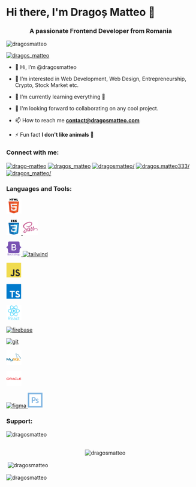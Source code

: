 # Hi there, I'm Dragoș Matteo 👋

<!-- -  👋 Hi, I’m @dragosmatteo
-  👀 I’m interested in Web Development, Web Design, Entrepreneurship, Crypto, Stock Market etc.
-  🌱 I’m currently learning everything 🤣
-  💞 I'm looking forward to collaborating on any cool project.
-  📫 How to reach me on email: dragosmatteod@gmail.com -->

<!-- <h1 align="center">Hi 👋, I'm Dragoș Matteo</h1> -->
<h3 align="center">A passionate Frontend Developer from Romania</h3>

<p align="left"> <img src="https://komarev.com/ghpvc/?username=dragosmatteo&label=Profile%20views&color=0e75b6&style=flat" alt="dragosmatteo" /> </p>

<p align="left"> <a href="https://twitter.com/dragos_matteo" target="blank"><img src="https://img.shields.io/twitter/follow/dragos_matteo?logo=twitter&style=for-the-badge" alt="dragos_matteo" /></a> </p>

-  👋 Hi, I’m @dragosmatteo

<!-- -  🔭 I’m currently working on [Sea Explorers](https://github.com/dragosmatteo/seaexplorers) -->

<!-- -  👨‍💻 All of my projects are available at [http://dragosmatteo.com/](http://dragosmatteo.com/) -->

<!-- -  💬 Ask me about **Web Development 🚀** -->

-  👀 I’m interested in Web Development, Web Design, Entrepreneurship, Crypto, Stock Market etc.

-  🌱 I’m currently learning everything 🤣

-  💞 I'm looking forward to collaborating on any cool project.

-  📫 How to reach me **contact@dragosmatteo.com**

-  ⚡ Fun fact **I don't like animals 🤣**

<!-- -  🌱 I’m currently learning **React, Web3, etc.** -->
<!-- -  📄 Know about my experiences [https://dragosmatteo.com/wp-content/uploads/2022/02/D%C4%83moc_Drago%C8%99-Mateo.pdf](https://dragosmatteo.com/wp-content/uploads/2022/02/D%C4%83moc_Drago%C8%99-Mateo.pdf) -->
<!-- -  📝 I regularly write articles on [http://dragosmatteo.com/blog](http://dragosmatteo.com/blog) -->

<h3 align="left">Connect with me:</h3>
<p align="left">
<a href="https://codepen.io/drago-matteo" target="blank"><img align="center" src="https://raw.githubusercontent.com/rahuldkjain/github-profile-readme-generator/master/src/images/icons/Social/codepen.svg" alt="drago-matteo" height="30" width="40" /></a>
<a href="https://twitter.com/dragos_matteo" target="blank"><img align="center" src="https://raw.githubusercontent.com/rahuldkjain/github-profile-readme-generator/master/src/images/icons/Social/twitter.svg" alt="dragos_matteo" height="30" width="40" /></a>
<a href="https://linkedin.com/in/dragosmatteo/" target="blank"><img align="center" src="https://raw.githubusercontent.com/rahuldkjain/github-profile-readme-generator/master/src/images/icons/Social/linked-in-alt.svg" alt="dragosmatteo/" height="30" width="40" /></a>
<a href="https://fb.com/dragos.matteo333/" target="blank"><img align="center" src="https://raw.githubusercontent.com/rahuldkjain/github-profile-readme-generator/master/src/images/icons/Social/facebook.svg" alt="dragos.matteo333/" height="30" width="40" /></a>
<a href="https://instagram.com/dragos_matteo/" target="blank"><img align="center" src="https://raw.githubusercontent.com/rahuldkjain/github-profile-readme-generator/master/src/images/icons/Social/instagram.svg" alt="dragos_matteo/" height="30" width="40" /></a>
</p>

<h3 align="left">Languages and Tools:</h3>
<p align="left">  
  <a href="https://www.w3.org/html/" target="_blank" rel="noreferrer"> <img src="https://raw.githubusercontent.com/devicons/devicon/master/icons/html5/html5-original-wordmark.svg" alt="html5" width="40" height="40"/> </a>

<a href="https://www.w3schools.com/css/" target="_blank" rel="noreferrer"> <img src="https://raw.githubusercontent.com/devicons/devicon/master/icons/css3/css3-original-wordmark.svg" alt="css3" width="40" height="40"/> </a>
<a href="https://sass-lang.com" target="_blank" rel="noreferrer"> <img src="https://raw.githubusercontent.com/devicons/devicon/master/icons/sass/sass-original.svg" alt="sass" width="40" height="40"/> </a>

<a href="https://getbootstrap.com" target="_blank" rel="noreferrer"> <img src="https://raw.githubusercontent.com/devicons/devicon/master/icons/bootstrap/bootstrap-plain-wordmark.svg" alt="bootstrap" width="40" height="40"/> </a>
<a href="https://tailwindcss.com/" target="_blank" rel="noreferrer"> <img src="https://www.vectorlogo.zone/logos/tailwindcss/tailwindcss-icon.svg" alt="tailwind" width="40" height="40"/> </a>

<a href="https://developer.mozilla.org/en-US/docs/Web/JavaScript" target="_blank" rel="noreferrer"> <img src="https://raw.githubusercontent.com/devicons/devicon/master/icons/javascript/javascript-original.svg" alt="javascript" width="40" height="40"/> </a>

<a href="https://www.typescriptlang.org/" target="_blank" rel="noreferrer"> <img src="https://raw.githubusercontent.com/devicons/devicon/master/icons/typescript/typescript-original.svg" alt="typescript" width="40" height="40"/> </a>

<a href="https://reactjs.org/" target="_blank" rel="noreferrer"> <img src="https://raw.githubusercontent.com/devicons/devicon/master/icons/react/react-original-wordmark.svg" alt="react" width="40" height="40"/> </a>

<a href="https://firebase.google.com/" target="_blank" rel="noreferrer"> <img src="https://www.vectorlogo.zone/logos/firebase/firebase-icon.svg" alt="firebase" width="40" height="40"/> </a>

<a href="https://git-scm.com/" target="_blank" rel="noreferrer"> <img src="https://www.vectorlogo.zone/logos/git-scm/git-scm-icon.svg" alt="git" width="40" height="40"/> </a>

<a href="https://www.mysql.com/" target="_blank" rel="noreferrer"> <img src="https://raw.githubusercontent.com/devicons/devicon/master/icons/mysql/mysql-original-wordmark.svg" alt="mysql" width="40" height="40"/> </a>

<a href="https://www.oracle.com/" target="_blank" rel="noreferrer"> <img src="https://raw.githubusercontent.com/devicons/devicon/master/icons/oracle/oracle-original.svg" alt="oracle" width="40" height="40"/> </a>

<a href="https://www.figma.com/" target="_blank" rel="noreferrer"> <img src="https://www.vectorlogo.zone/logos/figma/figma-icon.svg" alt="figma" width="40" height="40"/> </a>
<a href="https://www.photoshop.com/en" target="_blank" rel="noreferrer"> <img src="https://raw.githubusercontent.com/devicons/devicon/master/icons/photoshop/photoshop-line.svg" alt="photoshop" width="40" height="40"/> </a>

   </p>

<h3 align="left">Support:</h3>
<p><a href="https://www.buymeacoffee.com/dragosmatteo"> <img align="left" src="https://cdn.buymeacoffee.com/buttons/v2/default-yellow.png" height="50" width="210" alt="dragosmatteo" /></a></p><br><br>

<p><img align="center" src="https://github-readme-stats.vercel.app/api/top-langs?username=dragosmatteo&show_icons=true&locale=en&layout=compact" alt="dragosmatteo" /></p>

<p>&nbsp;<img align="center" src="https://github-readme-stats.vercel.app/api?username=dragosmatteo&show_icons=true&locale=en" alt="dragosmatteo" /></p>

<p><img align="center" src="https://github-readme-streak-stats.herokuapp.com/?user=dragosmatteo&" alt="dragosmatteo" /></p>
